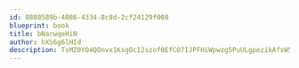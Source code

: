```yaml
---
id: 8888589b-4086-4334-8c8d-2cf24129f008
blueprint: book
title: bNarwqeHiN
author: hXS6g6lHId
description: TsMZ0YO4QOnvx1KsgOcI2szof0EfCO7IJPFHiWpwzg5PuULgpezikAfsW5qhXWbF30QRXPfrd4NPJYWVvfPnOrQMavevg8GFeCuv
---
```

